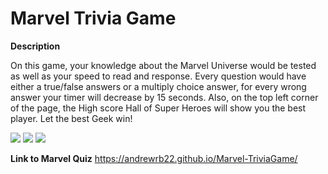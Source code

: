 # Marvel Trivia Game

**Description**

On this game, your knowledge about the Marvel Universe would be tested as well as your speed to read and response.
Every question would have either a true/false answers or a multiply choice answer, for every wrong answer your timer will decrease by 15 seconds.
Also, on the top left corner of the page,  the High score Hall of Super Heroes will show you the best player. Let the best Geek win!

![](https://github.com/andrewrb22/Marvel-TriviaGame/blob/master/assest/images/questions.png)
![](https://github.com/andrewrb22/Marvel-TriviaGame/blob/master/assest/images/score.png)
![](https://github.com/andrewrb22/Marvel-TriviaGame/blob/master/assest/images/page.png)

**Link to Marvel Quiz**
https://andrewrb22.github.io/Marvel-TriviaGame/
